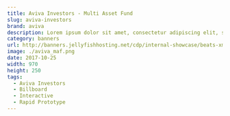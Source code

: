 ```yaml
---
title: Aviva Investors - Multi Asset Fund
slug: aviva-investors
brand: aviva
description: Lorem ipsum dolor sit amet, consectetur adipiscing elit, sed do eiusmod tempor incididunt ut labore et dolore magna aliqua.
category: banners
url: http://banners.jellyfishhosting.net/cdp/internal-showcase/beats-xmas-selector/#970x250-v1
image: ./aviva_maf.png
date: 2017-10-25
width: 970
height: 250
tags:
  - Aviva Investors
  - Billboard
  - Interactive
  - Rapid Prototype
---
```

